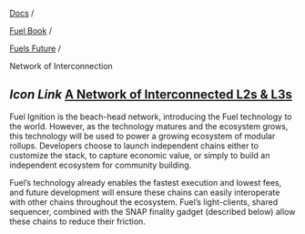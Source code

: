 [Docs](https://docs.fuel.network/) /

[Fuel Book](https://docs.fuel.network/docs/fuel-book/) /

[Fuels Future](https://docs.fuel.network/docs/fuel-book/fuels-future/) /

Network of Interconnection

## _Icon Link_ [A Network of Interconnected L2s & L3s](https://docs.fuel.network/docs/fuel-book/fuels-future/network-of-interconnection/\#a-network-of-interconnected-l2s--l3s)

Fuel Ignition is the beach-head network, introducing the Fuel technology to the world. However, as the technology matures and the ecosystem grows, this technology will be used to power a growing ecosystem of modular rollups. Developers choose to launch independent chains either to customize the stack, to capture economic value, or simply to build an independent ecosystem for community building.

Fuel’s technology already enables the fastest execution and lowest fees, and future development will ensure these chains can easily interoperate with other chains throughout the ecosystem. Fuel’s light-clients, shared sequencer, combined with the SNAP finality gadget (described below) allow these chains to reduce their friction.